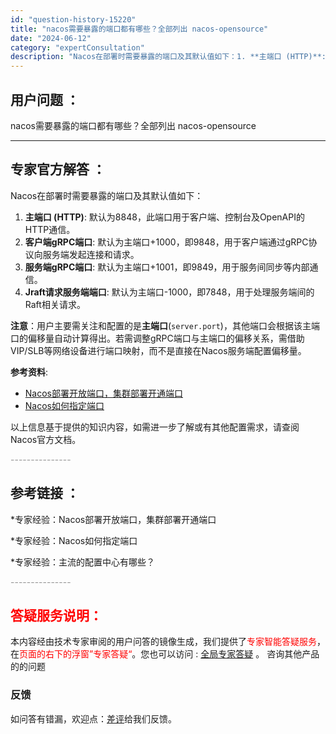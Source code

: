 ```yaml
---
id: "question-history-15220"
title: "nacos需要暴露的端口都有哪些？全部列出 nacos-opensource"
date: "2024-06-12"
category: "expertConsultation"
description: "Nacos在部署时需要暴露的端口及其默认值如下：1. **主端口 (HTTP)**: 默认为8848，此端口用于客户端、控制台及OpenAPI的HTTP通信。2. **客户端gRPC端口**: 默认为主端口+1000，即9848，用于客户端通过gRPC协议向服务端发起连接和请求。3. **服务端gR"
---
```


## 用户问题 ： 
 nacos需要暴露的端口都有哪些？全部列出 nacos-opensource 

---------------
## 专家官方解答 ：

Nacos在部署时需要暴露的端口及其默认值如下：

1. **主端口 (HTTP)**: 默认为8848，此端口用于客户端、控制台及OpenAPI的HTTP通信。
2. **客户端gRPC端口**: 默认为主端口+1000，即9848，用于客户端通过gRPC协议向服务端发起连接和请求。
3. **服务端gRPC端口**: 默认为主端口+1001，即9849，用于服务间同步等内部通信。
4. **Jraft请求服务端端口**: 默认为主端口-1000，即7848，用于处理服务端间的Raft相关请求。

**注意**：用户主要需关注和配置的是**主端口**(`server.port`)，其他端口会根据该主端口的偏移量自动计算得出。若需调整gRPC端口与主端口的偏移关系，需借助VIP/SLB等网络设备进行端口映射，而不是直接在Nacos服务端配置偏移量。

**参考资料**: 
- [Nacos部署开放端口，集群部署开通端口](https://nacos.io/docs/latest/guide/admin/cluster-mode-quick-start/)
- [Nacos如何指定端口](https://nacos.io/docs/latest/guide/admin/cluster-mode-quick-start/)
  
以上信息基于提供的知识内容，如需进一步了解或有其他配置需求，请查阅Nacos官方文档。


<font color="#949494">---------------</font> 


## 参考链接 ：

*专家经验：Nacos部署开放端口，集群部署开通端口 
 
 *专家经验：Nacos如何指定端口 
 
 *专家经验：主流的配置中心有哪些？ 


 <font color="#949494">---------------</font> 
 


## <font color="#FF0000">答疑服务说明：</font> 

本内容经由技术专家审阅的用户问答的镜像生成，我们提供了<font color="#FF0000">专家智能答疑服务</font>，在<font color="#FF0000">页面的右下的浮窗”专家答疑“</font>。您也可以访问 : [全局专家答疑](https://opensource.alibaba.com/chatBot) 。 咨询其他产品的的问题

### 反馈
如问答有错漏，欢迎点：[差评](https://ai.nacos.io/user/feedbackByEnhancerGradePOJOID?enhancerGradePOJOId=15221)给我们反馈。
